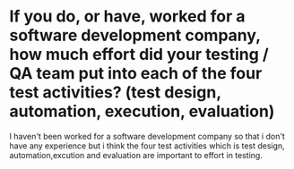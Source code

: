 # If you do, or have, worked for a software development company, how much effort did your testing / QA team put into each of the four test activities? (test design, automation, execution, evaluation)
I haven't been worked for a software development
company so that i don't have any experience but i think the four test activities which is test design, automation,excution and evaluation are important to effort in testing.  
